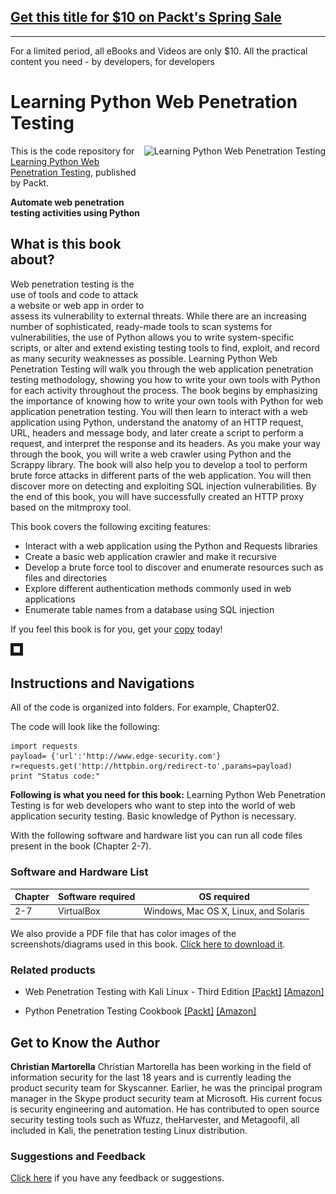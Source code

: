 ## [Get this title for $10 on Packt's Spring Sale](https://www.packt.com/B11405?utm_source=github&utm_medium=packt-github-repo&utm_campaign=spring_10_dollar_2022)
-----
For a limited period, all eBooks and Videos are only $10. All the practical content you need \- by developers, for developers

# Learning Python Web Penetration Testing

<a href="https://www.packtpub.com/networking-and-servers/learning-python-web-penetration-testing?utm_source=github&utm_medium=repository&utm_campaign=9781789533972"><img src="https://www.packtpub.com/sites/default/files/9781789533972%20-%20Copy_0.png" alt="Learning Python Web Penetration Testing" height="256px" align="right"></a>

This is the code repository for [Learning Python Web Penetration Testing](https://www.packtpub.com/networking-and-servers/learning-python-web-penetration-testing?utm_source=github&utm_medium=repository&utm_campaign=9781789533972), published by Packt.

**Automate web penetration testing activities using Python**

## What is this book about?
Web penetration testing is the use of tools and code to attack a website or web app in order to assess its vulnerability to external threats. While there are an increasing number of sophisticated, ready-made tools to scan systems for vulnerabilities, the use of Python allows you to write system-specific scripts, or alter and extend existing testing tools to find, exploit, and record as many security weaknesses as possible. Learning Python Web Penetration Testing will walk you through the web application penetration testing methodology, showing you how to write your own tools with Python for each activity throughout the process. The book begins by emphasizing the importance of knowing how to write your own tools with Python for web application penetration testing. You will then learn to interact with a web application using Python, understand the anatomy of an HTTP request, URL, headers and message body, and later create a script to perform a request, and interpret the response and its headers. As you make your way through the book, you will write a web crawler using Python and the Scrappy library. The book will also help you to develop a tool to perform brute force attacks in different parts of the web application. You will then discover more on detecting and exploiting SQL injection vulnerabilities. By the end of this book, you will have successfully created an HTTP proxy based on the mitmproxy tool.

This book covers the following exciting features:
* Interact with a web application using the Python and Requests libraries
* Create a basic web application crawler and make it recursive
* Develop a brute force tool to discover and enumerate resources such as files and directories
* Explore different authentication methods commonly used in web applications
* Enumerate table names from a database using SQL injection

If you feel this book is for you, get your [copy](https://www.amazon.com/dp/178953397X) today!

<a href="https://www.packtpub.com/?utm_source=github&utm_medium=banner&utm_campaign=GitHubBanner"><img src="https://raw.githubusercontent.com/PacktPublishing/GitHub/master/GitHub.png" 
alt="https://www.packtpub.com/" border="5" /></a>


## Instructions and Navigations
All of the code is organized into folders. For example, Chapter02.

The code will look like the following:
```
import requests
payload= {'url':'http://www.edge-security.com'}
r=requests.get('http://httpbin.org/redirect-to',params=payload)
print "Status code:"
```

**Following is what you need for this book:**
Learning Python Web Penetration Testing is for web developers who want to step into the world of web application security testing. Basic knowledge of Python is necessary.

With the following software and hardware list you can run all code files present in the book (Chapter 2-7).

### Software and Hardware List

| Chapter  | Software required                   | OS required                        |
| -------- | ------------------------------------| -----------------------------------|
| 2-7        | VirtualBox                     | Windows, Mac OS X, Linux, and Solaris |



We also provide a PDF file that has color images of the screenshots/diagrams used in this book. [Click here to download it](https://www.packtpub.com/sites/default/files/downloads/LearningPythonWebPenetrationTesting_ColorImages.pdf).

### Related products <Paste books from the Other books you may enjoy section>
* Web Penetration Testing with Kali Linux - Third Edition [[Packt]](https://www.packtpub.com/networking-and-servers/web-penetration-testing-kali-linux-third-edition?utm_source=github&utm_medium=repository&utm_campaign=9781788623377) [[Amazon]](https://www.amazon.com/dp/1788623371)

* Python Penetration Testing Cookbook [[Packt]](https://www.packtpub.com/networking-and-servers/python-penetration-testing-cookbook?utm_source=github&utm_medium=repository&utm_campaign=9781784399771) [[Amazon]](https://www.amazon.com/dp/1784399779)

## Get to Know the Author
**Christian Martorella**
Christian Martorella has been working in the field of information security for the last 18 years and is currently leading the product security team for Skyscanner. Earlier, he was the principal program manager in the Skype product security team at Microsoft. His current focus is security engineering and automation. He has contributed to open source security testing tools such as Wfuzz, theHarvester, and Metagoofil, all included in Kali, the penetration testing Linux distribution.



### Suggestions and Feedback
[Click here](https://docs.google.com/forms/d/e/1FAIpQLSdy7dATC6QmEL81FIUuymZ0Wy9vH1jHkvpY57OiMeKGqib_Ow/viewform) if you have any feedback or suggestions.
